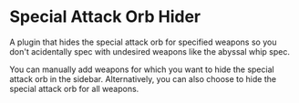 # Special Attack Orb Hider
A plugin that hides the special attack orb for specified weapons so you don't acidentally spec with undesired weapons like the abyssal whip spec. 

You can manually add weapons for which you want to hide the special attack orb in the sidebar.
Alternatively, you can also choose to hide the special attack orb for all weapons.
